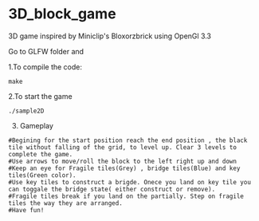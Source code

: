 # 3D_block_game
3D game inspired by Miniclip's Bloxorzbrick using OpenGl 3.3


Go to GLFW folder and

1.To compile the code:

 ```
 make
 ```

2.To start the game 
   ```
   ./sample2D
   ```

3. Gameplay

```
#Begining for the start position reach the end position , the black tile without falling of the grid, to level up. Clear 3 levels to complete the game.
#Use arrows to move/roll the block to the left right up and down
#Keep an eye for Fragile tiles(Grey) , bridge tiles(Blue) and key tiles(Green color).
#Use key tiles to construct a brigde. Onece you land on key tile you can toggale the bridge state( either construct or remove).
#Fragile tiles break if you land on the partially. Step on fragile tiles the way they are arranged.
#Have fun!

```

